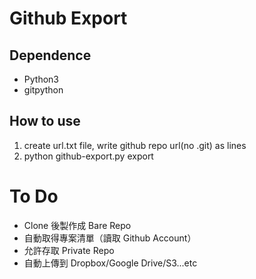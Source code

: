# Github Export

## Dependence

- Python3
- gitpython

## How to use

1. create url.txt file, write github repo url(no .git) as lines
2. python github-export.py export

# To Do

- Clone 後製作成 Bare Repo
- 自動取得專案清單（讀取 Github Account）
- 允許存取 Private Repo
- 自動上傳到 Dropbox/Google Drive/S3...etc

